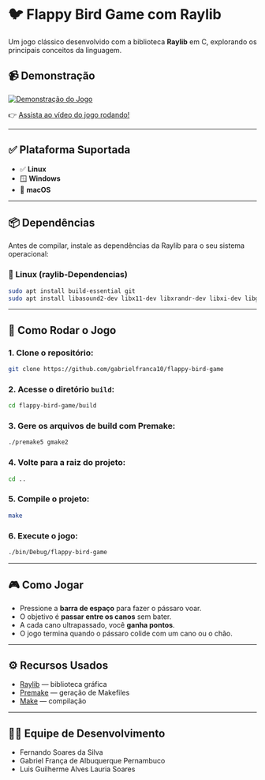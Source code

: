 # 🐦 Flappy Bird Game com Raylib

Um jogo clássico desenvolvido com a biblioteca **Raylib** em C, explorando os principais conceitos da linguagem.

## 📹 Demonstração

[![Demonstração do Jogo](http://img.youtube.com/vi/<COLOQUE_AQUI_O_ID_DO_VIDEO>/0.jpg)](https://www.youtube.com/watch?v=<COLOQUE_AQUI_O_ID_DO_VIDEO>)

👉 [Assista ao vídeo do jogo rodando!](https://www.youtube.com/watch?v=<COLOQUE_AQUI_O_ID_DO_VIDEO>)

---

## ✅ Plataforma Suportada

- ✅ **Linux**
- 🪟 **Windows**
- 🍎 **macOS**

---

## 📦 Dependências

Antes de compilar, instale as dependências da Raylib para o seu sistema operacional:

### 🐧 Linux (raylib-Dependencias)

```bash
sudo apt install build-essential git
sudo apt install libasound2-dev libx11-dev libxrandr-dev libxi-dev libgl1-mesa-dev libglu1-mesa-dev libxcursor-dev libxinerama-dev libwayland-dev libxkbcommon-dev
```

---

## 🚀 Como Rodar o Jogo

### 1. Clone o repositório:

```bash
git clone https://github.com/gabrielfranca10/flappy-bird-game
```

### 2. Acesse o diretório `build`:

```bash
cd flappy-bird-game/build
```

### 3. Gere os arquivos de build com Premake:

```bash
./premake5 gmake2
```

### 4. Volte para a raiz do projeto:

```bash
cd ..
```

### 5. Compile o projeto:

```bash
make
```

### 6. Execute o jogo:

```bash
./bin/Debug/flappy-bird-game
```

---

## 🎮 Como Jogar

- Pressione a **barra de espaço** para fazer o pássaro voar.
- O objetivo é **passar entre os canos** sem bater.
- A cada cano ultrapassado, você **ganha pontos**.
- O jogo termina quando o pássaro colide com um cano ou o chão.

---

## ⚙️ Recursos Usados

- [Raylib](https://www.raylib.com/) — biblioteca gráfica  
- [Premake](https://premake.github.io/) — geração de Makefiles  
- [Make](https://www.gnu.org/software/make/) — compilação

---

## 👨‍💻 Equipe de Desenvolvimento

- Fernando Soares da Silva  
- Gabriel França de Albuquerque Pernambuco  
- Luis Guilherme Alves Lauria Soares
